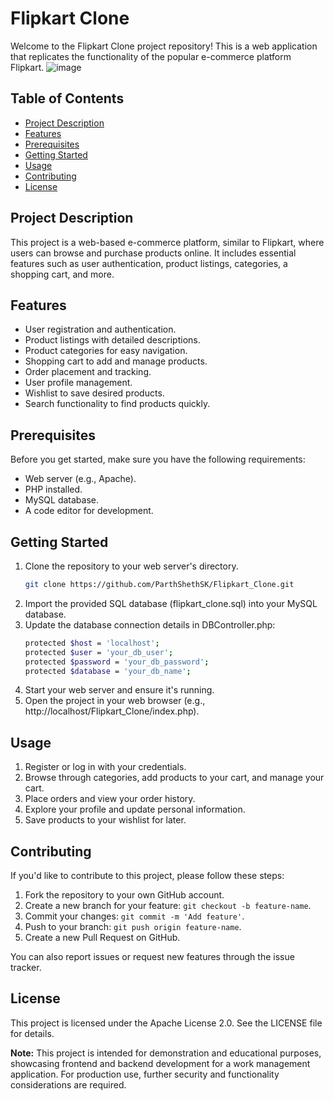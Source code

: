# Flipkart Clone

Welcome to the Flipkart Clone project repository! This is a web application that replicates the functionality of the popular e-commerce platform Flipkart.
![image](https://github.com/ParthShethSK/Flipkart_Clone/assets/75533289/17eea4b2-5a17-48c4-aa41-1813aed67c7d)


## Table of Contents
- [Project Description](#project-description)
- [Features](#features)
- [Prerequisites](#prerequisites)
- [Getting Started](#getting-started)
- [Usage](#usage)
- [Contributing](#contributing)
- [License](#license)

## Project Description

This project is a web-based e-commerce platform, similar to Flipkart, where users can browse and purchase products online. It includes essential features such as user authentication, product listings, categories, a shopping cart, and more.

## Features

- User registration and authentication.
- Product listings with detailed descriptions.
- Product categories for easy navigation.
- Shopping cart to add and manage products.
- Order placement and tracking.
- User profile management.
- Wishlist to save desired products.
- Search functionality to find products quickly.

## Prerequisites

Before you get started, make sure you have the following requirements:

- Web server (e.g., Apache).
- PHP installed.
- MySQL database.
- A code editor for development.

## Getting Started

1. Clone the repository to your web server's directory.
   ```bash
   git clone https://github.com/ParthShethSK/Flipkart_Clone.git

2. Import the provided SQL database (flipkart_clone.sql) into your MySQL database.
3. Update the database connection details in DBController.php:
   ```bash
   protected $host = 'localhost';
   protected $user = 'your_db_user';
   protected $password = 'your_db_password';
   protected $database = 'your_db_name';
4. Start your web server and ensure it's running.
5. Open the project in your web browser (e.g., http://localhost/Flipkart_Clone/index.php).

## Usage

1. Register or log in with your credentials.
2. Browse through categories, add products to your cart, and manage your cart.
3. Place orders and view your order history.
4. Explore your profile and update personal information.
5. Save products to your wishlist for later.

## Contributing

If you'd like to contribute to this project, please follow these steps:

1. Fork the repository to your own GitHub account.
2. Create a new branch for your feature: `git checkout -b feature-name`.
3. Commit your changes: `git commit -m 'Add feature'`.
4. Push to your branch: `git push origin feature-name`.
5. Create a new Pull Request on GitHub.

You can also report issues or request new features through the issue tracker.

## License

This project is licensed under the Apache License 2.0. See the LICENSE file for details.

**Note:** This project is intended for demonstration and educational purposes, showcasing frontend and backend development for a work management application. For production use, further security and functionality considerations are required.

